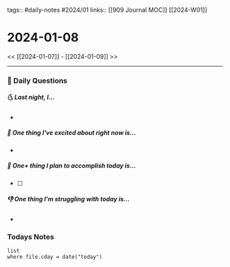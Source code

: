 tags:: #daily-notes #2024/01 
links:: [[909 Journal MOC]] [[2024-W01]]
# 2024-01-08

<< [[2024-01-07]] - [[2024-01-09]] >>

---
### 📅 Daily Questions
##### 🌜 Last night, I...
- 

##### 🙌 One thing I've excited about right now is...
- 

##### 🚀 One+ thing I plan to accomplish today is...
- [ ] 

##### 👎 One thing I'm struggling with today is...
- 

### Todays Notes
```dataview
list 
where file.cday = date("today")
```